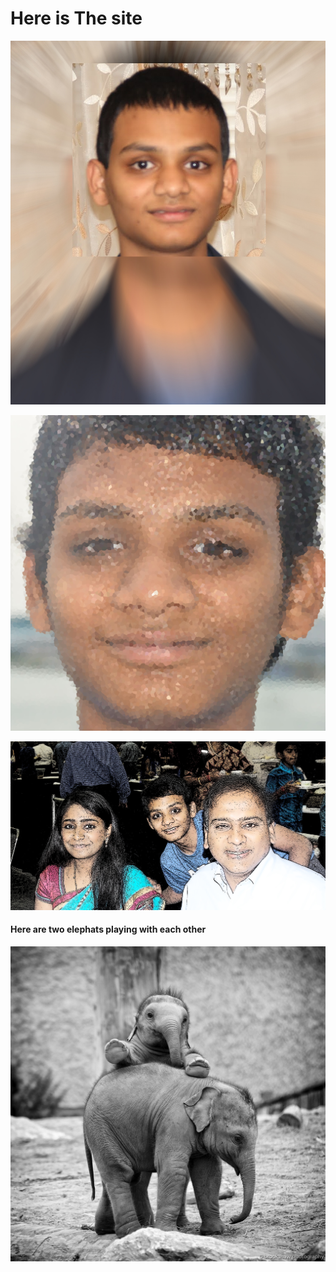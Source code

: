 # Here is The site

![](J.JPG)

![](P.JPG)

![](G.JPG)

#### Here are two elephats playing with each other


![](elephants.jpg)